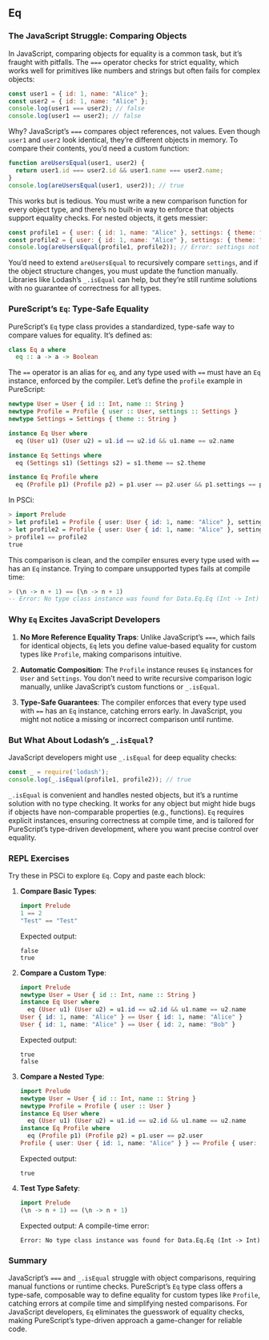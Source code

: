 ## Eq 

### The JavaScript Struggle: Comparing Objects
In JavaScript, comparing objects for equality is a common task, but it’s fraught with pitfalls. The `===` operator checks for strict equality, which works well for primitives like numbers and strings but often fails for complex objects:

```javascript
const user1 = { id: 1, name: "Alice" };
const user2 = { id: 1, name: "Alice" };
console.log(user1 === user2); // false
console.log(user1 == user2); // false
```

Why? JavaScript’s `===` compares object references, not values. Even though `user1` and `user2` look identical, they’re different objects in memory. To compare their contents, you’d need a custom function:

```javascript
function areUsersEqual(user1, user2) {
  return user1.id === user2.id && user1.name === user2.name;
}
console.log(areUsersEqual(user1, user2)); // true
```

This works but is tedious. You must write a new comparison function for every object type, and there’s no built-in way to enforce that objects support equality checks. For nested objects, it gets messier:

```javascript
const profile1 = { user: { id: 1, name: "Alice" }, settings: { theme: "dark" } };
const profile2 = { user: { id: 1, name: "Alice" }, settings: { theme: "dark" } };
console.log(areUsersEqual(profile1, profile2)); // Error: settings not checked
```

You’d need to extend `areUsersEqual` to recursively compare `settings`, and if the object structure changes, you must update the function manually. Libraries like Lodash’s `_.isEqual` can help, but they’re still runtime solutions with no guarantee of correctness for all types.

### PureScript’s `Eq`: Type-Safe Equality
PureScript’s `Eq` type class provides a standardized, type-safe way to compare values for equality. It’s defined as:

```purescript
class Eq a where
  eq :: a -> a -> Boolean
```

The `==` operator is an alias for `eq`, and any type used with `==` must have an `Eq` instance, enforced by the compiler. Let’s define the `profile` example in PureScript:

```purescript
newtype User = User { id :: Int, name :: String }
newtype Profile = Profile { user :: User, settings :: Settings }
newtype Settings = Settings { theme :: String }

instance Eq User where
  eq (User u1) (User u2) = u1.id == u2.id && u1.name == u2.name

instance Eq Settings where
  eq (Settings s1) (Settings s2) = s1.theme == s2.theme

instance Eq Profile where
  eq (Profile p1) (Profile p2) = p1.user == p2.user && p1.settings == p2.settings
```

In PSCi:

```purescript
> import Prelude
> let profile1 = Profile { user: User { id: 1, name: "Alice" }, settings: Settings { theme: "dark" } }
> let profile2 = Profile { user: User { id: 1, name: "Alice" }, settings: Settings { theme: "dark" } }
> profile1 == profile2
true
```

This comparison is clean, and the compiler ensures every type used with `==` has an `Eq` instance. Trying to compare unsupported types fails at compile time:

```purescript
> (\n -> n + 1) == (\n -> n + 1)
-- Error: No type class instance was found for Data.Eq.Eq (Int -> Int)
```

### Why `Eq` Excites JavaScript Developers
1. **No More Reference Equality Traps**: Unlike JavaScript’s `===`, which fails for identical objects, `Eq` lets you define value-based equality for custom types like `Profile`, making comparisons intuitive.

2. **Automatic Composition**: The `Profile` instance reuses `Eq` instances for `User` and `Settings`. You don’t need to write recursive comparison logic manually, unlike JavaScript’s custom functions or `_.isEqual`.

3. **Type-Safe Guarantees**: The compiler enforces that every type used with `==` has an `Eq` instance, catching errors early. In JavaScript, you might not notice a missing or incorrect comparison until runtime.

### But What About Lodash’s `_.isEqual`?
JavaScript developers might use `_.isEqual` for deep equality checks:

```javascript
const _ = require('lodash');
console.log(_.isEqual(profile1, profile2)); // true
```

`_.isEqual` is convenient and handles nested objects, but it’s a runtime solution with no type checking. It works for any object but might hide bugs if objects have non-comparable properties (e.g., functions). `Eq` requires explicit instances, ensuring correctness at compile time, and is tailored for PureScript’s type-driven development, where you want precise control over equality.

### REPL Exercises
Try these in PSCi to explore `Eq`. Copy and paste each block:

1. **Compare Basic Types**:
   ```purescript
   import Prelude
   1 == 2
   "Test" == "Test"
   ```
   Expected output:
   ```
   false
   true
   ```

2. **Compare a Custom Type**:
   ```purescript
   import Prelude
   newtype User = User { id :: Int, name :: String }
   instance Eq User where
     eq (User u1) (User u2) = u1.id == u2.id && u1.name == u2.name
   User { id: 1, name: "Alice" } == User { id: 1, name: "Alice" }
   User { id: 1, name: "Alice" } == User { id: 2, name: "Bob" }
   ```
   Expected output:
   ```
   true
   false
   ```

3. **Compare a Nested Type**:
   ```purescript
   import Prelude
   newtype User = User { id :: Int, name :: String }
   newtype Profile = Profile { user :: User }
   instance Eq User where
     eq (User u1) (User u2) = u1.id == u2.id && u1.name == u2.name
   instance Eq Profile where
     eq (Profile p1) (Profile p2) = p1.user == p2.user
   Profile { user: User { id: 1, name: "Alice" } } == Profile { user: User { id: 1, name: "Alice" } }
   ```
   Expected output:
   ```
   true
   ```

4. **Test Type Safety**:
   ```purescript
   import Prelude
   (\n -> n + 1) == (\n -> n + 1)
   ```
   Expected output: A compile-time error:
   ```
   Error: No type class instance was found for Data.Eq.Eq (Int -> Int)
   ```

### Summary
JavaScript’s `===` and `_.isEqual` struggle with object comparisons, requiring manual functions or runtime checks. PureScript’s `Eq` type class offers a type-safe, composable way to define equality for custom types like `Profile`, catching errors at compile time and simplifying nested comparisons. For JavaScript developers, `Eq` eliminates the guesswork of equality checks, making PureScript’s type-driven approach a game-changer for reliable code.

